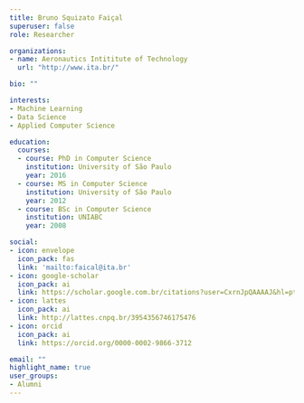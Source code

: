 ```yaml
---
title: Bruno Squizato Faiçal
superuser: false
role: Researcher

organizations:
- name: Aeronautics Intititute of Technology
  url: "http://www.ita.br/"

bio: ""

interests:
- Machine Learning
- Data Science
- Applied Computer Science

education:
  courses:
  - course: PhD in Computer Science
    institution: University of São Paulo
    year: 2016
  - course: MS in Computer Science
    institution: University of São Paulo
    year: 2012
  - course: BSc in Computer Science
    institution: UNIABC
    year: 2008

social:
- icon: envelope
  icon_pack: fas
  link: 'mailto:faical@ita.br'
- icon: google-scholar
  icon_pack: ai
  link: https://scholar.google.com.br/citations?user=CxrnJpQAAAAJ&hl=pt-BR
- icon: lattes
  icon_pack: ai
  link: http://lattes.cnpq.br/3954356746175476
- icon: orcid
  icon_pack: ai
  link: https://orcid.org/0000-0002-9866-3712

email: ""
highlight_name: true
user_groups:
- Alumni
---
```

